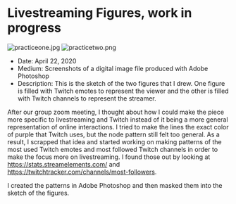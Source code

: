# Livestreaming Figures, work in progress

![practiceone.jpg]({{https://github.com/michaeltaskin/documentation-of-practice/blob/master/in-process-work/practiceone.jpg}}/in-process-work/practiceone.jpg)
![practicetwo.png]({{site.baseurl}}/in-process-work/practicetwo.png)


- Date: April 22, 2020
- Medium: Screenshots of a digital image file produced with Adobe Photoshop
- Description: This is the sketch of the two figures that I drew. One figure is filled with Twitch emotes to represent the viewer and the other is filled with Twitch channels to represent the streamer.

After our group zoom meeting, I thought about how I could make the piece more specific to livestreaming and Twitch instead of it being a more general representation of online interactions. I tried to make the lines the exact color of purple that Twitch uses, but the node pattern still felt too general. As a result, I scrapped that idea and started working on making patterns of the most used Twitch emotes and most followed Twitch channels in order to make the focus more on livestreaming. I found those out by looking at https://stats.streamelements.com/ and https://twitchtracker.com/channels/most-followers.

I created the patterns in Adobe Photoshop and then masked them into the sketch of the figures.
